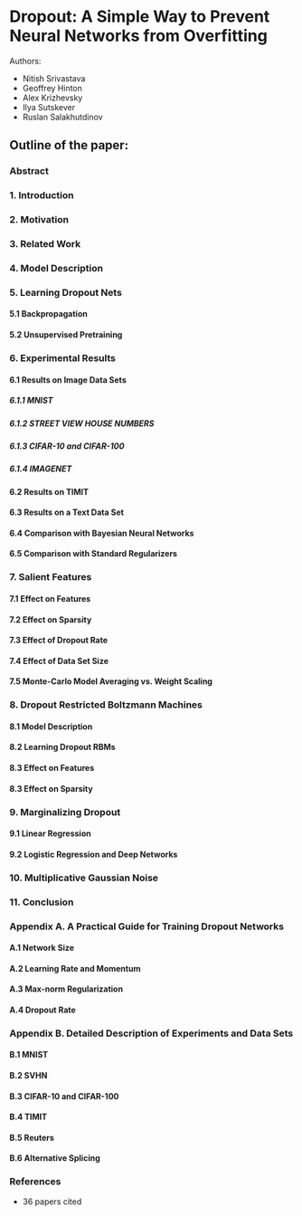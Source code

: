 # Dropout: A Simple Way to Prevent Neural Networks from Overfitting

Authors:

* Nitish Srivastava
* Geoffrey Hinton
* Alex Krizhevsky
* Ilya Sutskever
* Ruslan Salakhutdinov

## Outline of the paper:

###  Abstract
### 1. Introduction
### 2. Motivation
### 3. Related Work
### 4. Model Description
### 5. Learning Dropout Nets
#### 5.1 Backpropagation
#### 5.2 Unsupervised Pretraining
### 6. Experimental Results
#### 6.1 Results on Image Data Sets
##### 6.1.1 MNIST
##### 6.1.2 STREET VIEW HOUSE NUMBERS
##### 6.1.3 CIFAR-10 and CIFAR-100
##### 6.1.4 IMAGENET
#### 6.2 Results on TIMIT
#### 6.3 Results on a Text Data Set
#### 6.4 Comparison with Bayesian Neural Networks
#### 6.5 Comparison with Standard Regularizers
### 7. Salient Features
#### 7.1 Effect on Features
#### 7.2 Effect on Sparsity
#### 7.3 Effect of Dropout Rate
#### 7.4 Effect of Data Set Size
#### 7.5 Monte-Carlo Model Averaging vs. Weight Scaling
### 8. Dropout Restricted Boltzmann Machines
#### 8.1 Model Description
#### 8.2 Learning Dropout RBMs
#### 8.3 Effect on Features
#### 8.3 Effect on Sparsity
### 9. Marginalizing Dropout
#### 9.1 Linear Regression
#### 9.2 Logistic Regression and Deep Networks
### 10. Multiplicative Gaussian Noise
### 11. Conclusion
### Appendix A. A Practical Guide for Training Dropout Networks
#### A.1 Network Size
#### A.2 Learning Rate and Momentum
#### A.3 Max-norm Regularization
#### A.4 Dropout Rate
### Appendix B. Detailed Description of Experiments and Data Sets
#### B.1 MNIST
#### B.2 SVHN
#### B.3 CIFAR-10 and CIFAR-100
#### B.4 TIMIT
#### B.5 Reuters
#### B.6 Alternative Splicing 
### References

* 36 papers cited